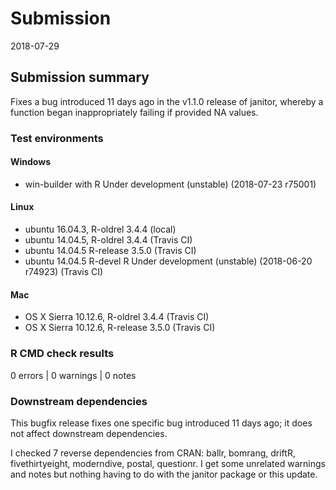 # Submission
2018-07-29

## Submission summary
Fixes a bug introduced 11 days ago in the v1.1.0 release of janitor, whereby a function began inappropriately failing if provided NA values.

### Test environments

#### Windows
* win-builder with R Under development (unstable) (2018-07-23 r75001)

#### Linux
* ubuntu 16.04.3, R-oldrel 3.4.4 (local)
* ubuntu 14.04.5, R-oldrel 3.4.4 (Travis CI)
* ubuntu 14.04.5 R-release 3.5.0 (Travis CI)
* ubuntu 14.04.5 R-devel R Under development (unstable) (2018-06-20 r74923) (Travis CI)

#### Mac
* OS X Sierra 10.12.6, R-oldrel 3.4.4 (Travis CI)
* OS X Sierra 10.12.6, R-release 3.5.0 (Travis CI)

### R CMD check results
0 errors | 0 warnings | 0 notes

### Downstream dependencies
This bugfix release fixes one specific bug introduced 11 days ago; it does not affect downstream dependencies.

I checked 7 reverse dependencies from CRAN: ballr, bomrang, driftR, fivethirtyeight, moderndive, postal, questionr.  I get some unrelated warnings and notes but nothing having to do with the janitor package or this update.